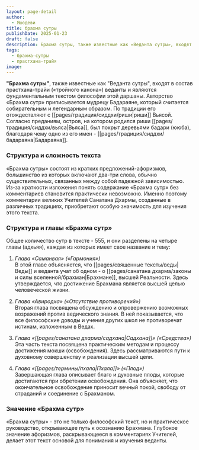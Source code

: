 ```yaml
---
layout: page-detail
author:
  - Яшодеви
title: брахма сутры
publishDate: 2025-01-23
draft: false
description: Брахма сутры, также известные как «Веданта сутры», входят в состав прастхана-трайи («тройного канона») веданты и являются фундаментальным текстом философии этой даршаны. Авторство «Брахма сутр» приписывается мудрецу Бадараяне, который считается собирательным и легендарным образом.
tags:
  - брахма-сутры
  - прастхана-трайя
image:
---
```

**"Брахма сутры"**, также известные как "Веданта сутры", входят в состав прастхана-трайи («тройного канона») веданты и являются фундаментальным текстом философии этой даршаны. Авторство «Брахма сутр» приписывается мудрецу Бадараяне, который считается собирательным и легендарным образом. По традиции его отождествляют с [[pages/традиция/сиддхи/риши|риши]] Вьясой. Согласно преданиям, остров, на котором родился риши [[pages/традиция/сиддхи/вьяса|Вьяса]], был покрыт деревьями бадари (ююба), благодаря чему одно из его имен - [[pages/традиция/сиддхи/бадараяна|Бадараяна]].

### Структура и сложность текста

«Брахма сутры» состоят из кратких предложений-афоризмов, большинство из которых включают два-три слова, обычно существительных, связанных между собой падежной зависимостью. Из-за краткости изложения понять содержание «Брахма сутр» без комментариев становится практически невозможно. Именно поэтому комментарии великих Учителей Санатана Дхармы, созданные в различных традициях, приобретают особую значимость для изучения этого текста.

### Структура и главы «Брахма сутр»

Общее количество сутр в тексте - 555, и они разделены на четыре главы (адхьяя), каждая из которых имеет свое название и тему:

1. *Глава «Саманвая» («Гармония»)*  
В этой главе объясняется, что [[pages/священные тексты/веды|Веды]] и веданта учат об одном - о [[pages/санатана дхарма/законы и силы вселенной/брахман|Брахмане]], высшей Реальности. Здесь утверждается, что достижение Брахмана является высшей целью человеческой жизни.

2. *Глава «Авиродха» («Отсутствие противоречий»)*  
Вторая глава посвящена обсуждению и опровержению возможных возражений против ведического знания. В ней показывается, что все философские доводы и учения других школ не противоречат истинам, изложенным в Ведах.

3. *Глава «[[pages/санатана дхарма/садхана|Садхана]]» («Средства»)*  
Эта часть текста посвящена практическим методам и процессу достижения мокши (освобождения). Здесь рассматриваются пути к духовному совершенству и реализации высшей цели.

4. *Глава «[[pages/термины/пхала|Пхала]]» («Плод»)*  
Завершающая глава описывает благо и духовные плоды, которые достигаются при обретении освобождения. Она объясняет, что окончательное освобождение приносит вечный покой, свободу от страданий и соединение с Брахманом.

### Значение «Брахма сутр»

«Брахма сутры» - это не только философский текст, но и практическое руководство, открывающее путь к осознанию Брахмана. Глубокое значение афоризмов, раскрывающееся в комментариях Учителей, делает этот текст основой для понимания и изучения веданты.